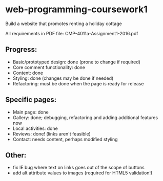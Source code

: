# web-programming-coursework1
Build a website that promotes renting a holiday cottage

All requirements in PDF file: CMP-4011a-Assignment1-2016.pdf

Progress:
----------------------------------------------------------------
- Basic/prototyped design: done (prone to change if required)
- Core comment functionality: done
- Content: done
- Styling: done (changes may be done if needed)
- Refactoring: must be done when the page is ready for release

Specific pages:
----------------------------------------------------------------
- Main page: done
- Gallery: done; debugging, refactoring and adding additional features now
- Local activities: done
- Reviews: done! (links aren't feasible)
- Contact: needs content, perhaps modified styling

Other:
---------------------------------------------------------------
- fix IE bug where text on links goes out of the scope of buttons
- add alt attribute values to images (required for HTML5 validation!)
